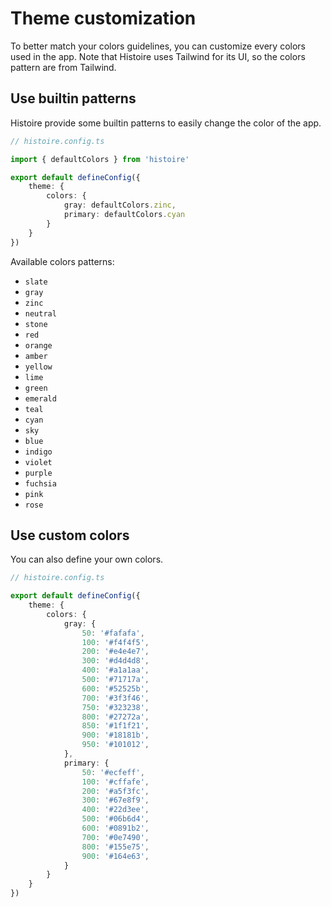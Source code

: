# Theme customization

To better match your colors guidelines, you can customize every colors used in the app. Note that Histoire uses Tailwind for its UI, so the colors pattern are from Tailwind.

## Use builtin patterns

Histoire provide some builtin patterns to easily change the color of the app.

```ts
// histoire.config.ts

import { defaultColors } from 'histoire'

export default defineConfig({ 
    theme: {
        colors: {
            gray: defaultColors.zinc,
            primary: defaultColors.cyan
        }
    }
})
```

Available colors patterns:
- `slate`
- `gray`
- `zinc`
- `neutral`
- `stone`
- `red`
- `orange`
- `amber`
- `yellow`
- `lime`
- `green`
- `emerald`
- `teal`
- `cyan`
- `sky`
- `blue`
- `indigo`
- `violet`
- `purple`
- `fuchsia`
- `pink`
- `rose`

## Use custom colors

You can also define your own colors.

```ts
// histoire.config.ts

export default defineConfig({ 
    theme: {
        colors: {
            gray: {
                50: '#fafafa',
                100: '#f4f4f5',
                200: '#e4e4e7',
                300: '#d4d4d8',
                400: '#a1a1aa',
                500: '#71717a',
                600: '#52525b',
                700: '#3f3f46',
                750: '#323238',
                800: '#27272a',
                850: '#1f1f21',
                900: '#18181b',
                950: '#101012',
            },
            primary: {
                50: '#ecfeff',
                100: '#cffafe',
                200: '#a5f3fc',
                300: '#67e8f9',
                400: '#22d3ee',
                500: '#06b6d4',
                600: '#0891b2',
                700: '#0e7490',
                800: '#155e75',
                900: '#164e63',
            }
        }
    }
})
```
